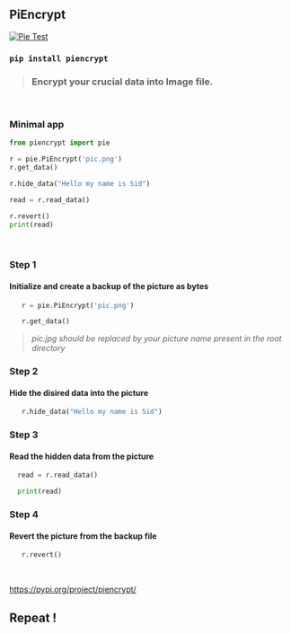 ## PiEncrypt

[![Pie Test](https://github.com/sid86-dev/PiEncrypt/actions/workflows/python-app.yml/badge.svg)](https://github.com/sid86-dev/PiEncrypt/actions/workflows/python-app.yml)

### `pip install piencrypt`

> ### Encrypt your crucial data into Image file.

<br>

### Minimal app

```python
from piencrypt import pie

r = pie.PiEncrypt('pic.png')
r.get_data()

r.hide_data("Hello my name is Sid")

read = r.read_data()

r.revert()
print(read)
```

<br>

### Step 1

 #### Initialize and create a backup of the picture as bytes 
 
 ```python
    r = pie.PiEncrypt('pic.png')

    r.get_data()
```
> *pic.jpg should be replaced by your picture name present in the root directory*

### Step 2

#### Hide the disired data into the picture 
 
 ```python
    r.hide_data("Hello my name is Sid")
```

### Step 3

 #### Read the hidden data from the picture
 
 ```python    
   read = r.read_data()

   print(read)
```

### Step 4

 #### Revert the picture from the backup file
 
 ```python
    r.revert()
```

<br>

https://pypi.org/project/piencrypt/

## Repeat !
